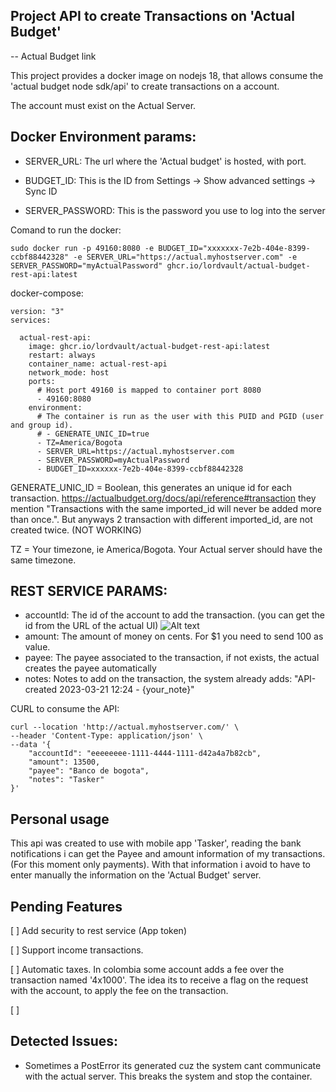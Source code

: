 Project API to create Transactions on 'Actual Budget'
-

-- Actual Budget link

This project provides a docker image on nodejs 18, that allows consume the 'actual budget node sdk/api' to create transactions on a account.


The account must exist on the Actual Server.

Docker Environment params:
-
- SERVER_URL: The url where the 'Actual budget' is hosted, with port.
- BUDGET_ID: This is the ID from Settings → Show advanced settings → Sync ID

- SERVER_PASSWORD: This is the password you use to log into the server


Comand to run the docker:
```
sudo docker run -p 49160:8080 -e BUDGET_ID="xxxxxxx-7e2b-404e-8399-ccbf88442328" -e SERVER_URL="https://actual.myhostserver.com" -e SERVER_PASSWORD="myActualPassword" ghcr.io/lordvault/actual-budget-rest-api:latest
```

docker-compose:

```
version: "3"
services:

  actual-rest-api:
    image: ghcr.io/lordvault/actual-budget-rest-api:latest
    restart: always
    container_name: actual-rest-api
    network_mode: host
    ports:
      # Host port 49160 is mapped to container port 8080
      - 49160:8080
    environment:
      # The container is run as the user with this PUID and PGID (user and group id).
      # - GENERATE_UNIC_ID=true
      - TZ=America/Bogota
      - SERVER_URL=https://actual.myhostserver.com
      - SERVER_PASSWORD=myActualPassword
      - BUDGET_ID=xxxxxx-7e2b-404e-8399-ccbf88442328
```     

GENERATE_UNIC_ID = Boolean, this generates an unique id for each transaction. https://actualbudget.org/docs/api/reference#transaction they mention "Transactions with the same imported_id will never be added more than once.". But anyways 2 transaction with different imported_id, are not created twice. (NOT WORKING)

TZ = Your timezone, ie America/Bogota. Your Actual server should have the same timezone. 



REST SERVICE PARAMS:
-
- accountId: The id of the account to add the transaction. (you can get the id from the URL of the actual UI)
![Alt text](image.png)
- amount: The amount of money on cents. For $1 you need to send 100 as value.
- payee: The payee associated to the transaction, if not exists, the actual creates the payee automatically
- notes: Notes to add on the transaction, the system already adds: "API-created 2023-03-21 12:24 - {your_note}"


CURL to consume the API:
```
curl --location 'http://actual.myhostserver.com/' \
--header 'Content-Type: application/json' \
--data '{
    "accountId": "eeeeeeee-1111-4444-1111-d42a4a7b82cb",
    "amount": 13500,
    "payee": "Banco de bogota",
    "notes": "Tasker"
}'
```


Personal usage
- 
This api was created to use with mobile app 'Tasker', reading the bank notifications i can get the Payee and amount information of my transactions. (For this moment only payments). 
With that information i avoid to have to enter manually the information on the 'Actual Budget' server.


Pending Features
- 
[ ] Add security to rest service (App token)

[ ] Support income transactions.

[ ] Automatic taxes. In colombia some account adds a fee over the transaction named '4x1000'. The idea its to receive a flag on the request with the account, to apply the fee on the transaction.

[ ] 
 

Detected Issues:
- 
- Sometimes a PostError its generated cuz the system cant communicate with the actual server. This breaks the system and stop the container.
